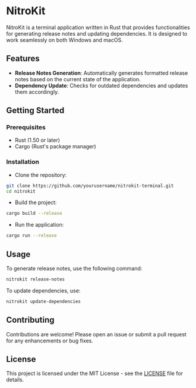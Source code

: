 # NitroKit

NitroKit is a terminal application written in Rust that provides functionalities for generating release notes and updating dependencies. It is designed to work seamlessly on both Windows and macOS.

## Features

- **Release Notes Generation**: Automatically generates formatted release notes based on the current state of the application.
- **Dependency Update**: Checks for outdated dependencies and updates them accordingly.

## Getting Started

### Prerequisites

- Rust (1.50 or later)
- Cargo (Rust's package manager)

### Installation

- Clone the repository:

```bash
git clone https://github.com/yourusername/nitrokit-terminal.git
cd nitrokit
```

- Build the project:

```bash
cargo build --release
```

- Run the application:

```bash
cargo run --release
```

## Usage

To generate release notes, use the following command:

```bash
nitrokit release-notes
```

To update dependencies, use:

```bash
nitrokit update-dependencies
```

## Contributing

Contributions are welcome! Please open an issue or submit a pull request for any enhancements or bug fixes.

## License

This project is licensed under the MIT License - see the [LICENSE](LICENSE) file for details.
